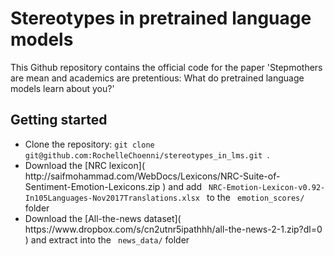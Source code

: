 # Stereotypes in pretrained language models

This Github repository contains the official code for the paper 'Stepmothers are mean and academics are pretentious: What do pretrained language models learn about you?' 

## Getting started


<ul>
<li> Clone the repository: <code>git clone git@github.com:RochelleChoenni/stereotypes_in_lms.git </code>.</li>
<li> Download the [NRC lexicon]( http://saifmohammad.com/WebDocs/Lexicons/NRC-Suite-of-Sentiment-Emotion-Lexicons.zip ) and add <code> NRC-Emotion-Lexicon-v0.92-In105Languages-Nov2017Translations.xlsx </code> to the <code> emotion_scores/</code> folder</li>
<li> Download the [All-the-news dataset]( https://www.dropbox.com/s/cn2utnr5ipathhh/all-the-news-2-1.zip?dl=0 ) and extract into the <code> news_data/</code> folder</li>
</ul>
